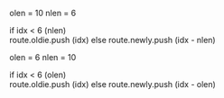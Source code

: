 
olen = 10
nlen = 6

if idx < 6 (nlen)  
  route.oldie.push (idx)
else
  route.newly.push (idx - nlen)  

olen = 6
nlen = 10

if idx < 6 (olen)  
  route.oldie.push (idx)
else
  route.newly.push (idx - olen)  
